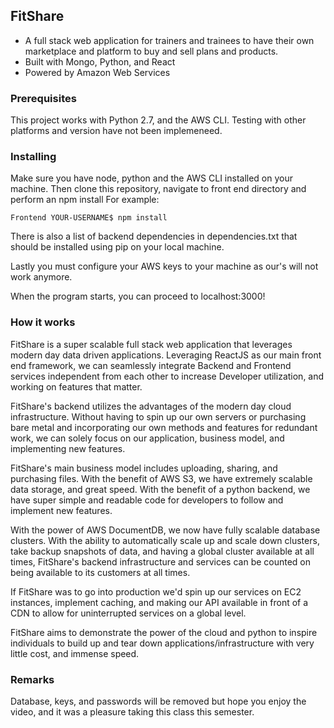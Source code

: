 ## FitShare
- A full stack web application for trainers and trainees to have their own marketplace and platform to buy and sell plans and products.
- Built with Mongo, Python, and React
- Powered by Amazon Web Services

### Prerequisites

This project works with Python 2.7, and the AWS CLI. Testing with other platforms and version have not been implemeneed.


### Installing

Make sure you have node, python and the AWS CLI installed on your machine. Then clone this repository, navigate to front end directory and perform an npm install
For example:

```
Frontend YOUR-USERNAME$ npm install
```

There is also a list of backend dependencies in dependencies.txt that should be installed using pip on your local machine.

Lastly you must configure your AWS keys to your machine as our's will not work anymore. 


When the program starts, you can proceed to localhost:3000!

### How it works

FitShare is a super scalable full stack web application that leverages modern day data driven applications. Leveraging ReactJS as our main front end framework, we can seamlessly integrate Backend and Frontend services independent from each other to increase Developer utilization, and working on features that matter.

FitShare's backend utilizes the advantages of the modern day cloud infrastructure. Without having to spin up our own servers or purchasing bare metal and incorporating our own methods and features for redundant work, we can solely focus on our application, business model, and implementing new features.

FitShare's main business model includes uploading, sharing, and purchasing files. With the benefit of AWS S3, we have extremely scalable data storage, and great speed. With the benefit of a python backend, we have super simple and readable code for developers to follow and implement new features.

With the power of AWS DocumentDB, we now have fully scalable database clusters. With the ability to automatically scale up and scale down clusters, take backup snapshots of data, and having a global cluster available at all times, FitShare's backend infrastructure and services can be counted on being available to its customers at all times.

If FitShare was to go into production we'd spin up our services on EC2 instances, implement caching, and making our API available in front of a CDN to allow for uninterrupted services on a global level. 

FitShare aims to demonstrate the power of the cloud and python to inspire individuals to build up and tear down applications/infrastructure with very little cost, and immense speed. 

### Remarks
Database, keys, and passwords will be removed but hope you enjoy the video, and it was a pleasure taking this class this semester.